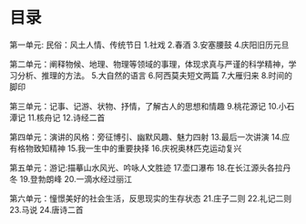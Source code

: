 # 目录
第一单元: 民俗：风土人情、传统节日
1.社戏
2.春酒
3.安塞腰鼓
4.庆阳旧历元旦

第二单元：阐释物候、地理、物理等领域的事理，体现求真与严谨的科学精神，学习分析、推理的方法。
5.大自然的语言
6.阿西莫夫短文两篇
7.大雁归来
8.时间的脚印

第三单元：记事、记游、状物、抒情，了解古人的思想和情趣
9.桃花源记
10.小石潭记
11.核舟记
12.诗经二首

第四单元：演讲的风格：旁征博引、幽默风趣、魅力四射
13.最后一次讲演
14.应有格物致知精神
15.我一生中的重要抉择
16.庆祝奥林匹克运动复兴

第五单元：游记:描摹山水风光、吟咏人文胜迹
17.壶口瀑布
18.在长江源头各拉丹冬
19.登勃朗峰
20.一滴水经过丽江

第六单元：憧憬美好的社会生活，反思现实的生存状态
21.庄子二则
22.礼记二则
23.马说
24.唐诗二首
